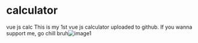 # calculator
vue js calc
This is my 1st vue js calculator uploaded to github.
If you wanna support me, go chill bruh![image1](https://user-images.githubusercontent.com/117624402/210328429-7f440dac-785c-4999-95e3-7a982a28ee48.png)
